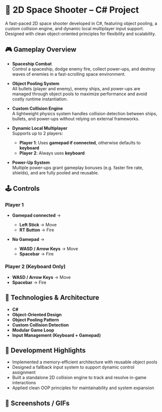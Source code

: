 # 🚀 2D Space Shooter – C# Project

A fast-paced 2D space shooter developed in C#, featuring object pooling, a custom collision engine, and dynamic local multiplayer input support. Designed with clean object-oriented principles for flexibility and scalability.

## 🎮 Gameplay Overview

- **Spaceship Combat**  
  Control a spaceship, dodge enemy fire, collect power-ups, and destroy waves of enemies in a fast-scrolling space environment.

- **Object Pooling System**  
  All bullets (player and enemy), enemy ships, and power-ups are managed through object pools to maximize performance and avoid costly runtime instantiation.

- **Custom Collision Engine**  
  A lightweight physics system handles collision detection between ships, bullets, and power-ups without relying on external frameworks.

- **Dynamic Local Multiplayer**  
  Supports up to 2 players:
  - **Player 1**: Uses **gamepad if connected**, otherwise defaults to **keyboard**
  - **Player 2**: Always uses **keyboard**

- **Power-Up System**  
  Multiple power-ups grant gameplay bonuses (e.g. faster fire rate, shields), and are fully pooled and reusable.

## 🕹️ Controls

### Player 1
- **Gamepad connected** →  
  - **Left Stick** → Move  
  - **RT Button** → Fire

- **No Gamepad** →  
  - **WASD / Arrow Keys** → Move  
  - **Spacebar** → Fire

### Player 2 (Keyboard Only)
- **WASD / Arrow Keys** → Move  
- **Spacebar** → Fire

## 🧱 Technologies & Architecture

- **C#**
- **Object-Oriented Design**
- **Object Pooling Pattern**
- **Custom Collision Detection**
- **Modular Game Loop**
- **Input Management (Keyboard + Gamepad)**

## 🎯 Development Highlights

- Implemented a memory-efficient architecture with reusable object pools  
- Designed a fallback input system to support dynamic control assignment  
- Built a standalone 2D collision engine to track and resolve in-game interactions  
- Applied clean OOP principles for maintainability and system expansion

## 📸 Screenshots / GIFs
